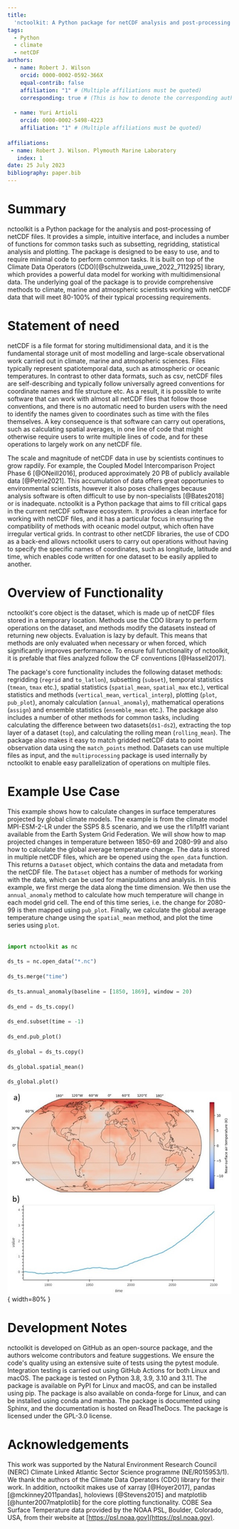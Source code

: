 ```yaml
---
title: 
  'nctoolkit: A Python package for netCDF analysis and post-processing'
tags:
  - Python
  - climate
  - netCDF
authors:
  - name: Robert J. Wilson 
    orcid: 0000-0002-0592-366X 
    equal-contrib: false
    affiliation: "1" # (Multiple affiliations must be quoted)
    corresponding: true # (This is how to denote the corresponding author)

  - name: Yuri Artioli
    orcid: 0000-0002-5498-4223 
    affiliation: "1" # (Multiple affiliations must be quoted)

affiliations:
 - name: Robert J. Wilson. Plymouth Marine Laboratory 
   index: 1
date: 25 July 2023
bibliography: paper.bib
---
```



# Summary

nctoolkit is a Python package for the analysis and post-processing of netCDF files. It provides a simple, intuitive interface, and includes a number of functions for common tasks such as subsetting, regridding, statistical analysis and plotting. The package is designed to be easy to use, and to require minimal code to perform common tasks. It is built on top of the Climate Data Operators (CDO)[@schulzweida_uwe_2022_7112925] library, which provides a powerful data model for working with multidimensional data. The underlying goal of the package is to provide comprehensive methods to climate, marine and atmospheric scientists working with netCDF data that will meet 80-100% of their typical processing requirements. 


# Statement of need

netCDF is a file format for storing multidimensional data, and it is the fundamental storage unit of most modelling and large-scale observational work carried out in climate, marine and atmospheric sciences. Files typically represent spatiotemporal data, such as atmospheric or oceanic temperatures. In contrast to other data formats, such as csv, netCDF files are self-describing and typically follow universally agreed conventions for coordinate names and file structure etc. As a result, it is possible to write software that can work with almost all netCDF files that follow those conventions, and there is no automatic need to burden users with the need to identify the names given to coordinates such as time with the files themselves. A key consequence is that software can carry out operations, such as calculating spatial averages, in one line of code that might otherwise require users to write multiple lines of code, and for these operations to largely work on any netCDF file.

The scale and magnitude of netCDF data in use by scientists continues to grow rapdily. For example, the Coupled Model Intercomparison Project Phase 6 [@ONeill2016], produced approximately 20 PB of publicly available data [@Petrie2021]. This accumulation of data offers great opportunies to environmental scientists, however it also poses challenges because analysis software is often difficult to use by non-specialists [@Bates2018] or is inadequate. nctoolkit is a Python package that aims to fill critical gaps in the current netCDF software ecosystem. It provides a clean interface for working with netCDF files, and it has a particular focus in ensuring the compatibility of methods with oceanic model output, which often have irregular vertical grids. In contrast to other netCDF libraries, the use of CDO as a back-end allows nctoolkit users to carry out operations without having to specify the specific names of coordinates, such as longitude, latitude and time, which enables code written for one dataset to be easily applied to another. 


# Overview of Functionality 


nctoolkit's core object is the dataset, which is made up of netCDF files stored in a temporary location. Methods use the CDO library to perform operations on the dataset, and methods modify the datasets instead of returning new objects. Evaluation is lazy by default. This means that methods are only evaluated when necessary or when forced, which significantly improves performance. To ensure full functionality of nctoolkit, it is prefable that files analyzed follow the CF conventions [@Hassell2017].


The package's core functionality includes the following dataset methods: regridding (`regrid` and `to_latlon`), subsetting (`subset`), temporal statistics (`tmean`, `tmax` etc.), spatial statistics (`spatial_mean`, `spatial_max` etc.), vertical statistics and methods (`vertical_mean`, `vertical_interp`), plotting (`plot`, `pub_plot`), anomaly calculation (`annual_anomaly`), mathematical operations (`assign`) and ensemble statistics (`ensemble_mean` etc.). The package also includes a number of other methods for common tasks, including calculating the difference between two datasets(`ds1-ds2`), extracting the top layer of a dataset (`top`), and calculating the rolling mean (`rolling_mean`). The package also makes it easy to match gridded netCDF data to point observation data using the `match_points` method. Datasets can use multiple files as input, and the `multiprocessing` package is used internally by nctoolkit to enable easy parallelization of operations on multiple files.



# Example Use Case

This example shows how to calculate changes in surface temperatures projected by global climate models. The example is from the climate model MPI-ESM-2-LR under the SSP5 8.5 scenario, and we use the r1i1p1f1 variant available from the Earth System Grid Federation. We will show how to map projected changes in temperature between 1850-69 and 2080-99 and also how to calculate the global average temperature change.  The data is stored in multiple netCDF files, which are be opened using the `open_data` function. This returns a `Dataset` object, which contains the data and metadata from the netCDF file. The `Dataset` object has a number of methods for working with the data, which can be used for manipulations and analysis. In this example, we first merge the data along the time dimension. We then use the `annual_anomaly` method to calculate how much temperature will change in each model grid cell. The end of this time series, i.e. the change for 2080-99 is then mapped using `pub_plot`. Finally, we calculate the global average temperature change using the `spatial_mean` method, and plot the time series using `plot`. 

```python

import nctoolkit as nc

ds_ts = nc.open_data("*.nc")

ds_ts.merge("time")

ds_ts.annual_anomaly(baseline = [1850, 1869], window = 20)

ds_end = ds_ts.copy()

ds_end.subset(time = -1)

ds_end.pub_plot()

ds_global = ds_ts.copy()

ds_global.spatial_mean()

ds_global.plot()

```

![Projected change in air temperature from the MPI-ESM-2-LR climate model under the SSP5 8.5 scenario. a) shows change between 1850-69 and 2080-99 per grid cell; and b) shows projected change in global average air temperature compared with 1850-69 using a rolling 20 year average.\label{fig:example}](fig.png){ width=80% }

# Development Notes

nctoolkit is developed on GitHub as an open-source package, and the authors welcome contributors and feature suggestions. We ensure the code's quality using an extensive suite of tests using the pytest module. Integration testing is carried out using GitHub Actions for both Linux and macOS. The package is tested on Python 3.8, 3.9, 3.10 and 3.11. The package is available on PyPI for Linux and macOS, and can be installed using pip. The package is also available on conda-forge for Linux, and can be installed using conda and mamba. The package is documented using Sphinx, and the documentation is hosted on ReadTheDocs. The package is licensed under the GPL-3.0 license.

 

# Acknowledgements 

This work was supported by the Natural Environment Research Council (NERC) Climate Linked Atlantic Sector Science programme (NE/R015953/1). We thank the authors of the Climate Data Operators (CDO) library for their work. In addition, nctoolkit makes use of xarray [@Hoyer2017], pandas [@mckinney2011pandas], holoviews [@Stevens2015] and matplotlib [@hunter2007matplotlib] for the core plotting functionality. COBE Sea Surface Temperature data provided by the NOAA PSL, Boulder, Colorado, USA, from their website at [https://psl.noaa.gov](https://psl.noaa.gov).

